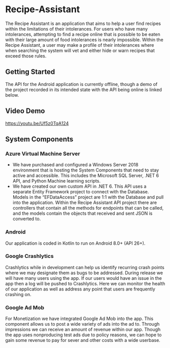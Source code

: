 # Recipe-Assistant
The Recipe Assistant is an application that aims to help a user find recipes within the limitations of their intolerances. For users who have many intolerances, attempting to find a recipe online that is possible to be eaten with their large amount of food intolerances is nearly impossible. Within the Recipe Assistant, a user may make a profile of their intolerances where when searching the system will vet and either hide or warn recipes that exceed those rules.
## Getting Started
The API for the Android application is currently offline, though a demo of the project recorded in its intended state with the API being online is linked below.
## Video Demo
https://youtu.be/Uf5z0TqA124
## System Components
### Azure Virtual Machine Server
- We have purchased and configured a Windows Server 2018 environment that is hosting the System Components that need to stay active and accessible. This includes the Microsoft SQL Server, .NET 6 API, and Python Machine learning scripts.
- We have created our own custom API in .NET 6. This API uses a separate Entity Framework project to connect with the Database. Models in the “EFDataAccess” project are 1:1 with the Database and pull into the application. Within the Recipe Assistant API project there are controllers that contain all the methods for endpoints that can be called, and the models contain the objects that received and sent JSON is converted to.
### Android
Our application is coded in Kotlin to run on Android 8.0+ (API 26+).
### Google Crashlytics
Crashlytics while in development can help us identify recurring crash points where we may designate them as bugs to be addressed. During release we will have many users using the app. If our users would have an issue in the app then a log will be pushed to Crashlytics. Here we can monitor the health of our application as well as address any point that users are frequently crashing on.
### Google Ad Mob
For Monetization we have integrated Google Ad Mob into the app. This component allows us to post a wide variety of ads into the ad to. Through impressions we can receive an amount of revenue within our app. Though the app uses nonproducing test ads due to policy reasons, we can hope to gain some revenue to pay for sever and other costs with a wide userbase.
